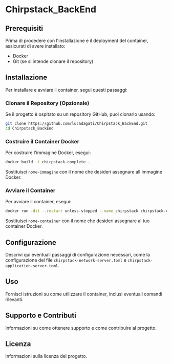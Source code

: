 # Chirpstack_BackEnd

## Prerequisiti
Prima di procedere con l'installazione e il deployment del container, assicurati di avere installato:
- Docker
- Git (se si intende clonare il repository)

## Installazione
Per installare e avviare il container, segui questi passaggi:

### Clonare il Repository (Opzionale)
Se il progetto è ospitato su un repository GitHub, puoi clonarlo usando:

```bash
git clone https://github.com/lucadagati/Chirpstack_BackEnd.git
cd Chirpstack_BackEnd
```

### Costruire il Container Docker
Per costruire l'immagine Docker, esegui:

```bash
docker build -t chirpstack-complete .
```
Sostituisci `nome-immagine` con il nome che desideri assegnare all'immagine Docker.

### Avviare il Container
Per avviare il container, esegui:

```bash
docker run -dit --restart unless-stopped --name chirpstack chirpstack-complete
```
Sostituisci `nome-container` con il nome che desideri assegnare al tuo container Docker.

## Configurazione
Descrivi qui eventuali passaggi di configurazione necessari, come la configurazione del file `chirpstack-network-server.toml` e `chirpstack-application-server.toml`.

## Uso
Fornisci istruzioni su come utilizzare il container, inclusi eventuali comandi rilevanti.

## Supporto e Contributi
Informazioni su come ottenere supporto e come contribuire al progetto.

## Licenza
Informazioni sulla licenza del progetto.
